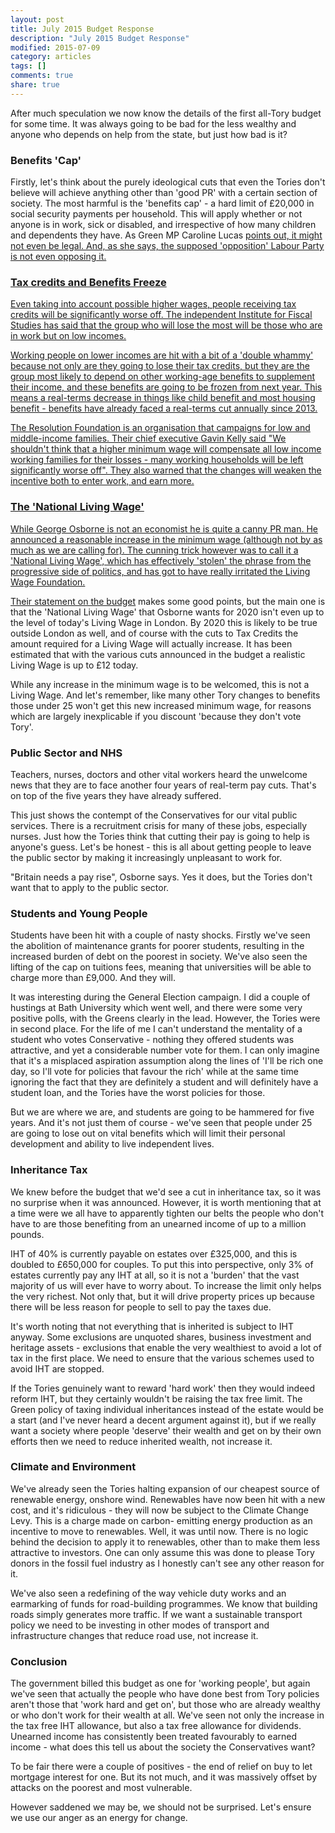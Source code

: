 ```yaml
---
layout: post
title: July 2015 Budget Response
description: "July 2015 Budget Response"
modified: 2015-07-09
category: articles
tags: []
comments: true
share: true
---
```


After much speculation we now know the details of the first all-Tory budget for some time.
It was always going to be bad for the less wealthy and anyone who depends on help from
the state, but just how bad is it?

### Benefits 'Cap'

Firstly, let's think about the purely ideological cuts that even the Tories don't
believe will achieve anything other than 'good PR' with a certain section of society.
The most harmful is the 'benefits cap' - a hard limit of £20,000 in social security
payments per household. This will apply whether or not anyone is in work, sick or
disabled, and irrespective of how many children and dependents they have. As Green
MP Caroline Lucas <a href="http://www.newstatesman.com/politics/2015/07/welfare-cap-government-policy-its-worst-labour-wont-challenge-it">
points out, it might not even be legal. And, as she says, the supposed 'opposition' 
Labour Party is not even opposing it.

### Tax credits and Benefits Freeze

Even taking into account possible higher wages, people receiving tax credits will be
significantly worse off. The independent Institute for Fiscal Studies has said that the
group who will lose the most will be those who are in work but on low incomes.

Working people on lower incomes are hit with a bit of a 'double whammy' because not only
are they going to lose their tax credits, but they are the group most likely to depend
on other working-age benefits to supplement their income, and these benefits are going
to be frozen from next year. This means a real-terms decrease in things like child
benefit and most housing benefit - benefits have already faced a real-terms cut annually
since 2013.

The Resolution Foundation is an organisation that campaigns for low and middle-income
families. Their chief executive Gavin Kelly said "We shouldn't think that a higher minimum
wage will compensate all low income working families for their losses - many working
households will be left significantly worse off". They also warned that the changes will
weaken the incentive both to enter work, and earn more.

### The 'National Living Wage'

While George Osborne is not an economist he is quite a canny PR man. He announced a
reasonable increase in the minimum wage (although not by as much as we are calling for).
The cunning trick however was to call it a 'National Living Wage', which has effectively
'stolen' the phrase from the progressive side of politics, and has got to have
really irritated the Living Wage Foundation.

Their <a href="http://www.livingwage.org.uk/news/living-wage-foundation-response-budget-2015">
statement on the budget</a> makes some good points, but the main one is that the 
'National Living Wage' that Osborne wants for 2020 isn't even up to the level of today's
Living Wage in London. By 2020 this is likely to be true outside London as well, and
of course with the cuts to Tax Credits the amount required for a Living Wage will actually
increase. It has been estimated that with the various cuts announced in the budget a
realistic Living Wage is up to £12 today.

While any increase in the minimum wage is to be welcomed, this is not a Living Wage. And
let's remember, like many other Tory changes to benefits those under 25 won't get
this new increased minimum wage, for reasons which are largely inexplicable if you 
discount 'because they don't vote Tory'.

### Public Sector and NHS

Teachers, nurses, doctors and other vital workers heard the unwelcome news that they
are to face another four years of real-term pay cuts. That's on top of the five years
they have already suffered.

This just shows the contempt of the Conservatives for our vital public services. There
is a recruitment crisis for many of these jobs, especially nurses. Just how the
Tories think that cutting their pay is going to help is anyone's guess. Let's be
honest - this is all about getting people to leave the public sector by making it
increasingly unpleasant to work for.

"Britain needs a pay rise", Osborne says. Yes it does, but the Tories don't want
that to apply to the public sector.



### Students and Young People

Students have been hit with a couple of nasty shocks. Firstly we've seen the abolition
of maintenance grants for poorer students, resulting in the increased burden of debt
on the poorest in society. We've also seen the lifting of the cap on tuitions fees,
meaning that universities will be able to charge more than £9,000. And they will.

It was interesting during the General Election campaign. I did a couple of hustings at
Bath University which went well, and there were some very positive polls, with the
Greens clearly in the lead. However, the Tories were in second place. For the life of
me I can't understand the mentality of a student who votes Conservative - nothing they
offered students was attractive, and yet a considerable number vote for them. I can only
imagine that it's a misplaced aspiration assumption along the lines of 'I'll be rich one
day, so I'll vote for policies that favour the rich' while at the same time ignoring the
fact that they are definitely a student and will definitely have a student loan, and
the Tories have the worst policies for those.

But we are where we are, and students are going to be hammered for five years. And it's
not just them of course - we've seen that people under 25 are going to lose out on vital
benefits which will limit their personal development and ability to live independent lives.

### Inheritance Tax

We knew before the budget that we'd see a cut in inheritance tax, so it was no surprise
when it was announced. However, it is worth mentioning that at a time were we all have
to apparently tighten our belts the people who don't have to are those benefiting from
an unearned income of up to a million pounds.

IHT of 40% is currently payable on estates over £325,000, and this is doubled to £650,000
for couples. To put this into perspective, only 3% of estates currently pay any IHT
at all, so it is not a 'burden' that the vast majority of us will ever have to worry
about. To increase the limit only helps the very richest. Not only that, but it will
drive property prices up because there will be less reason for people to sell to pay
the taxes due.

It's worth noting that not everything that is inherited is subject to IHT anyway. Some
exclusions are unquoted shares, business investment and heritage assets - exclusions
that enable the very wealthiest to avoid a lot of tax in the first place. We
need to ensure that the various schemes used to avoid IHT are stopped.

If the Tories genuinely want to reward 'hard work' then they would indeed reform IHT, but
they certainly wouldn't be raising the tax free limit. The Green policy of taxing
individual inheritances instead of the estate would be a start (and I've never heard a
decent argument against it), but if we really want a society where people 'deserve'
their wealth and get on by their own efforts then we need to reduce inherited wealth,
not increase it.

### Climate and Environment

We've already seen the Tories halting expansion of our cheapest source of renewable 
energy, onshore wind. Renewables have now been hit with a new cost, and it's ridiculous -
they will now be subject to the Climate Change Levy. This is a charge made on carbon-
emitting energy production as an incentive to move to renewables. Well, it was until now.
There is no logic behind the decision to apply it to renewables, other than to make them
less attractive to investors. One can only assume this was done to please Tory donors in
the fossil fuel industry as I honestly can't see any other reason for it.

We've also seen a redefining of the way vehicle duty works and an earmarking of funds
for road-building programmes. We know that building roads simply generates more traffic.
If we want a sustainable transport policy we need to be investing in other modes of
transport and infrastructure changes that reduce road use, not increase it.

### Conclusion

The government billed this budget as one for 'working people', but again we've seen that
actually the people who have done best from Tory policies aren't those that 'work hard
and get on', but those who are already wealthy or who don't work for their wealth at all.
We've seen not only the increase in the tax free IHT allowance, but also a tax free
allowance for dividends. Unearned income has consistently been treated favourably to
earned income - what does this tell us about the society the Conservatives want?

To be fair there were a couple of positives - the end of relief on buy to let mortgage
interest for one. But its not much, and it was massively offset by attacks on the
poorest and most vulnerable.

However saddened we may be, we should not be surprised. Let's ensure we use our anger
as an energy for change.
